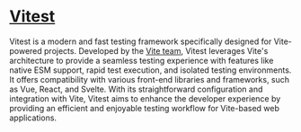 # [Vitest](https://vitest.dev/)

Vitest is a modern and fast testing framework specifically designed for Vite-powered projects. Developed by the [Vite team](https://vitejs.dev/team.html), Vitest leverages Vite's architecture to provide a seamless testing experience with features like native ESM support, rapid test execution, and isolated testing environments. It offers compatibility with various front-end libraries and frameworks, such as Vue, React, and Svelte. With its straightforward configuration and integration with Vite, Vitest aims to enhance the developer experience by providing an efficient and enjoyable testing workflow for Vite-based web applications.
